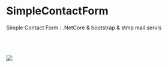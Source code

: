 # SimpleContactForm
Simple Contact Form : 
.NetCore & bootstrap & stmp mail servis
 
<br/><br/><br/>
<img src = "https://user-images.githubusercontent.com/15342353/94009065-98eb9680-fdac-11ea-9087-1ecb6ced53be.png" />
<br/>
